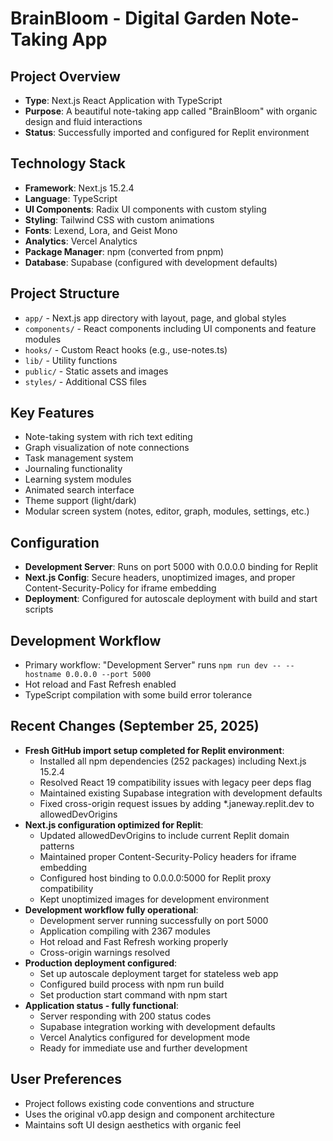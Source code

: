 # BrainBloom - Digital Garden Note-Taking App

## Project Overview
- **Type**: Next.js React Application with TypeScript
- **Purpose**: A beautiful note-taking app called "BrainBloom" with organic design and fluid interactions
- **Status**: Successfully imported and configured for Replit environment

## Technology Stack
- **Framework**: Next.js 15.2.4
- **Language**: TypeScript
- **UI Components**: Radix UI components with custom styling
- **Styling**: Tailwind CSS with custom animations
- **Fonts**: Lexend, Lora, and Geist Mono
- **Analytics**: Vercel Analytics
- **Package Manager**: npm (converted from pnpm)
- **Database**: Supabase (configured with development defaults)

## Project Structure
- `app/` - Next.js app directory with layout, page, and global styles
- `components/` - React components including UI components and feature modules
- `hooks/` - Custom React hooks (e.g., use-notes.ts)
- `lib/` - Utility functions
- `public/` - Static assets and images
- `styles/` - Additional CSS files

## Key Features
- Note-taking system with rich text editing
- Graph visualization of note connections
- Task management system
- Journaling functionality
- Learning system modules
- Animated search interface
- Theme support (light/dark)
- Modular screen system (notes, editor, graph, modules, settings, etc.)

## Configuration
- **Development Server**: Runs on port 5000 with 0.0.0.0 binding for Replit
- **Next.js Config**: Secure headers, unoptimized images, and proper Content-Security-Policy for iframe embedding
- **Deployment**: Configured for autoscale deployment with build and start scripts

## Development Workflow
- Primary workflow: "Development Server" runs `npm run dev -- --hostname 0.0.0.0 --port 5000`
- Hot reload and Fast Refresh enabled
- TypeScript compilation with some build error tolerance

## Recent Changes (September 25, 2025)
- **Fresh GitHub import setup completed for Replit environment**:
  - Installed all npm dependencies (252 packages) including Next.js 15.2.4
  - Resolved React 19 compatibility issues with legacy peer deps flag
  - Maintained existing Supabase integration with development defaults
  - Fixed cross-origin request issues by adding *.janeway.replit.dev to allowedDevOrigins
- **Next.js configuration optimized for Replit**:
  - Updated allowedDevOrigins to include current Replit domain patterns
  - Maintained proper Content-Security-Policy headers for iframe embedding
  - Configured host binding to 0.0.0.0:5000 for Replit proxy compatibility
  - Kept unoptimized images for development environment
- **Development workflow fully operational**:
  - Development server running successfully on port 5000
  - Application compiling with 2367 modules
  - Hot reload and Fast Refresh working properly
  - Cross-origin warnings resolved
- **Production deployment configured**:
  - Set up autoscale deployment target for stateless web app
  - Configured build process with npm run build
  - Set production start command with npm start
- **Application status - fully functional**:
  - Server responding with 200 status codes
  - Supabase integration working with development defaults
  - Vercel Analytics configured for development mode
  - Ready for immediate use and further development

## User Preferences
- Project follows existing code conventions and structure
- Uses the original v0.app design and component architecture
- Maintains soft UI design aesthetics with organic feel
